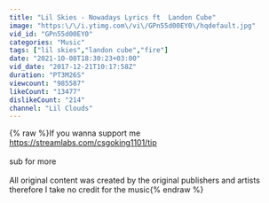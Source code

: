 ```yaml
---
title: "Lil Skies - Nowadays Lyrics ft  Landon Cube"
image: "https:\/\/i.ytimg.com\/vi\/GPn55d00EY0\/hqdefault.jpg"
vid_id: "GPn55d00EY0"
categories: "Music"
tags: ["lil skies","landon cube","fire"]
date: "2021-10-08T18:30:23+03:00"
vid_date: "2017-12-21T10:17:58Z"
duration: "PT3M26S"
viewcount: "985587"
likeCount: "13477"
dislikeCount: "214"
channel: "Lil Clouds"
---
```

{% raw %}If you wanna support me<br /><a rel="nofollow" target="blank" href="https://streamlabs.com/csgoking1101/tip">https://streamlabs.com/csgoking1101/tip</a><br /><br />sub for more<br /><br />All original content was created by the original publishers and artists therefore I take no credit for the music{% endraw %}
